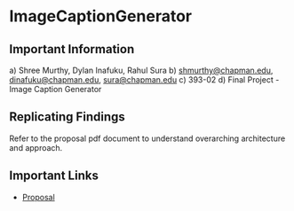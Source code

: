 # ImageCaptionGenerator

## Important Information

a) Shree Murthy, Dylan Inafuku, Rahul Sura
b) shmurthy@chapman.edu, dinafuku@chapman.edu, sura@chapman.edu
c) 393-02
d) Final Project - Image Caption Generator

## Replicating Findings

Refer to the proposal pdf document to understand overarching architecture and approach. 

## Important Links 
- [Proposal](https://github.com/shmurthy08/ImageCaptionGenerator/blob/main/proposal.pdf)
